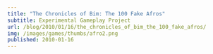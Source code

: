 ```yaml
---
title: "The Chronicles of Bim: The 100 Fake Afros"
subtitle: Experimental Gameplay Project
url: /blog/2010/01/16/the_chronicles_of_bim_the_100_fake_afros/
img: /images/games/thumbs/afro2.png
published: 2010-01-16
---
```


